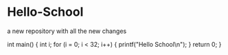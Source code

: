 # Hello-School
a new repository with all the new changes

int main()
{
  int i;
  for (i = 0; i < 32; i++)
  {
    printf("Hello School\n");
  }
  return 0;
}
